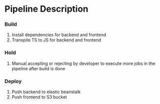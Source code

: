 # Pipeline Description


### Build

1. Install dependencies for backend and frontend
1. Transpile TS to JS for backend and frontend

### Hold

1. Manual accepting or rejecting by developer to execute more jobs in the pipeline after build is done


### Deploy

1. Push backend to elastic beanstalk
1. Push frontend to S3 bucket

